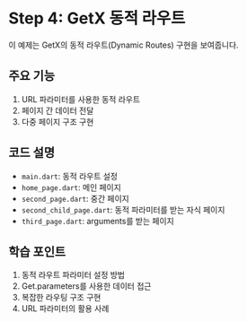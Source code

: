 # Step 4: GetX 동적 라우트

이 예제는 GetX의 동적 라우트(Dynamic Routes) 구현을 보여줍니다.

## 주요 기능
1. URL 파라미터를 사용한 동적 라우트
2. 페이지 간 데이터 전달
3. 다중 페이지 구조 구현

## 코드 설명
- `main.dart`: 동적 라우트 설정
- `home_page.dart`: 메인 페이지
- `second_page.dart`: 중간 페이지
- `second_child_page.dart`: 동적 파라미터를 받는 자식 페이지
- `third_page.dart`: arguments를 받는 페이지

## 학습 포인트
1. 동적 라우트 파라미터 설정 방법
2. Get.parameters를 사용한 데이터 접근
3. 복잡한 라우팅 구조 구현
4. URL 파라미터의 활용 사례
